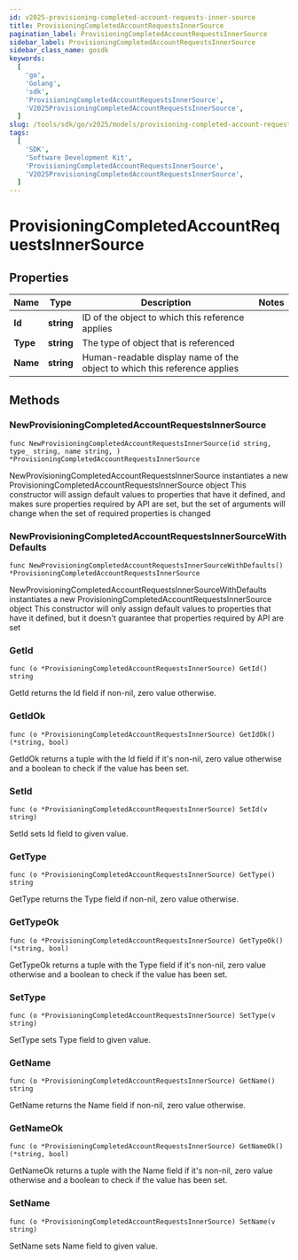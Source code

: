 ```yaml
---
id: v2025-provisioning-completed-account-requests-inner-source
title: ProvisioningCompletedAccountRequestsInnerSource
pagination_label: ProvisioningCompletedAccountRequestsInnerSource
sidebar_label: ProvisioningCompletedAccountRequestsInnerSource
sidebar_class_name: gosdk
keywords:
  [
    'go',
    'Golang',
    'sdk',
    'ProvisioningCompletedAccountRequestsInnerSource',
    'V2025ProvisioningCompletedAccountRequestsInnerSource',
  ]
slug: /tools/sdk/go/v2025/models/provisioning-completed-account-requests-inner-source
tags:
  [
    'SDK',
    'Software Development Kit',
    'ProvisioningCompletedAccountRequestsInnerSource',
    'V2025ProvisioningCompletedAccountRequestsInnerSource',
  ]
---
```


# ProvisioningCompletedAccountRequestsInnerSource

## Properties

| Name | Type | Description | Notes |
| --- | --- | --- | --- |
| **Id** | **string** | ID of the object to which this reference applies |
| **Type** | **string** | The type of object that is referenced |
| **Name** | **string** | Human-readable display name of the object to which this reference applies |

## Methods

### NewProvisioningCompletedAccountRequestsInnerSource

`func NewProvisioningCompletedAccountRequestsInnerSource(id string, type_ string, name string, ) *ProvisioningCompletedAccountRequestsInnerSource`

NewProvisioningCompletedAccountRequestsInnerSource instantiates a new ProvisioningCompletedAccountRequestsInnerSource object This constructor will assign default values to properties that have it defined, and makes sure properties required by API are set, but the set of arguments will change when the set of required properties is changed

### NewProvisioningCompletedAccountRequestsInnerSourceWithDefaults

`func NewProvisioningCompletedAccountRequestsInnerSourceWithDefaults() *ProvisioningCompletedAccountRequestsInnerSource`

NewProvisioningCompletedAccountRequestsInnerSourceWithDefaults instantiates a new ProvisioningCompletedAccountRequestsInnerSource object This constructor will only assign default values to properties that have it defined, but it doesn't guarantee that properties required by API are set

### GetId

`func (o *ProvisioningCompletedAccountRequestsInnerSource) GetId() string`

GetId returns the Id field if non-nil, zero value otherwise.

### GetIdOk

`func (o *ProvisioningCompletedAccountRequestsInnerSource) GetIdOk() (*string, bool)`

GetIdOk returns a tuple with the Id field if it's non-nil, zero value otherwise and a boolean to check if the value has been set.

### SetId

`func (o *ProvisioningCompletedAccountRequestsInnerSource) SetId(v string)`

SetId sets Id field to given value.

### GetType

`func (o *ProvisioningCompletedAccountRequestsInnerSource) GetType() string`

GetType returns the Type field if non-nil, zero value otherwise.

### GetTypeOk

`func (o *ProvisioningCompletedAccountRequestsInnerSource) GetTypeOk() (*string, bool)`

GetTypeOk returns a tuple with the Type field if it's non-nil, zero value otherwise and a boolean to check if the value has been set.

### SetType

`func (o *ProvisioningCompletedAccountRequestsInnerSource) SetType(v string)`

SetType sets Type field to given value.

### GetName

`func (o *ProvisioningCompletedAccountRequestsInnerSource) GetName() string`

GetName returns the Name field if non-nil, zero value otherwise.

### GetNameOk

`func (o *ProvisioningCompletedAccountRequestsInnerSource) GetNameOk() (*string, bool)`

GetNameOk returns a tuple with the Name field if it's non-nil, zero value otherwise and a boolean to check if the value has been set.

### SetName

`func (o *ProvisioningCompletedAccountRequestsInnerSource) SetName(v string)`

SetName sets Name field to given value.
